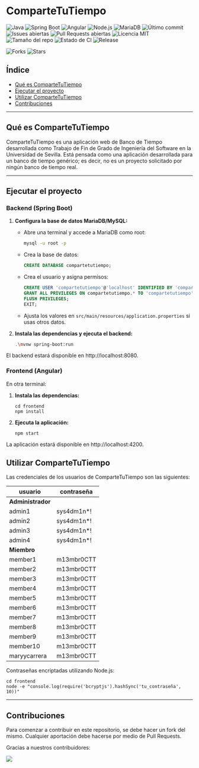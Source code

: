 
# ComparteTuTiempo

![Java](https://img.shields.io/badge/Java-21.0.8-blue?logo=java)
![Spring Boot](https://img.shields.io/badge/Spring%20Boot-3.5.4-brightgreen?logo=springboot)
![Angular](https://img.shields.io/badge/Angular-20.1.5-red?logo=angular)
![Node.js](https://img.shields.io/badge/Node.js-22.18.0-brightgreen?logo=node.js)
![MariaDB](https://img.shields.io/badge/MariaDB-11.7.2-darkblue?logo=mariadb)
![Último commit](https://img.shields.io/github/last-commit/maryycarrera/ComparteTuTiempo)
![Issues abiertas](https://img.shields.io/github/issues/maryycarrera/ComparteTuTiempo)
![Pull Requests abiertas](https://img.shields.io/github/issues-pr/maryycarrera/ComparteTuTiempo)
![Licencia MIT](https://img.shields.io/github/license/maryycarrera/ComparteTuTiempo?label=license)
![Tamaño del repo](https://img.shields.io/github/repo-size/maryycarrera/ComparteTuTiempo)
![Estado de CI](https://img.shields.io/github/actions/workflow/status/maryycarrera/ComparteTuTiempo/commits.yml?branch=main)
![Release](https://img.shields.io/github/v/release/maryycarrera/ComparteTuTiempo)

![Forks](https://img.shields.io/github/forks/maryycarrera/ComparteTuTiempo?style=social)
![Stars](https://img.shields.io/github/stars/maryycarrera/ComparteTuTiempo?style=social)

## Índice

- [Qué es ComparteTuTiempo](#qué-es-compartetutiempo)
- [Ejecutar el proyecto](#ejecutar-el-proyecto)
- [Utilizar ComparteTuTiempo](#utilizar-compartetutiempo)
- [Contribuciones](#contribuciones)

---

## Qué es ComparteTuTiempo

ComparteTuTiempo es una aplicación web de Banco de Tiempo desarrollada como Trabajo de Fin de Grado de Ingeniería del Software en la Universidad de Sevilla. Está pensada como una aplicación desarrollada para un banco de tiempo genérico; es decir, no es un proyecto solicitado por ningún banco de tiempo real.

---

## Ejecutar el proyecto

### Backend (Spring Boot)

1. **Configura la base de datos MariaDB/MySQL:**
     - Abre una terminal y accede a MariaDB como root:
         ```sh
         mysql -u root -p
         ```
     - Crea la base de datos:
         ```sql
         CREATE DATABASE compartetutiempo;
         ```
     - Crea el usuario y asigna permisos:
         ```sql
         CREATE USER 'compartetutiempo'@'localhost' IDENTIFIED BY 'compartetutiempo';
         GRANT ALL PRIVILEGES ON compartetutiempo.* TO 'compartetutiempo'@'localhost';
         FLUSH PRIVILEGES;
         EXIT;
         ```
     - Ajusta los valores en `src/main/resources/application.properties` si usas otros datos.

2. **Instala las dependencias y ejecuta el backend:**
    ```sh
    .\mvnw spring-boot:run
    ```

El backend estará disponible en http://localhost:8080.

### Frontend (Angular)

En otra terminal:

1. **Instala las dependencias:**
    ```
    cd frontend
    npm install
    ```
2. **Ejecuta la aplicación:**
    ```
    npm start
    ```

La aplicación estará disponible en http://localhost:4200.

## Utilizar ComparteTuTiempo

Las credenciales de los usuarios de ComparteTuTiempo son las siguientes:

| usuario           | contraseña |
| - | - |
| **Administrador** |
| admin1            | sys4dm1n*! |
| admin2            | sys4dm1n*! |
| admin3            | sys4dm1n*! |
| admin4            | sys4dm1n*! |
| **Miembro**       |
| member1           | m13mbr0CTT |
| member2           | m13mbr0CTT |
| member3           | m13mbr0CTT |
| member4           | m13mbr0CTT |
| member5           | m13mbr0CTT |
| member6           | m13mbr0CTT |
| member7           | m13mbr0CTT |
| member8           | m13mbr0CTT |
| member9           | m13mbr0CTT |
| member10          | m13mbr0CTT |
| maryycarrera      | m13mbr0CTT |

Contraseñas encriptadas utilizando Node.js:
```
cd frontend
node -e "console.log(require('bcryptjs').hashSync('tu_contraseña', 10))"
```

---

## Contribuciones

Para comenzar a contribuir en este repositorio, se debe hacer un fork del mismo. Cualquier aportación debe hacerse por medio de Pull Requests.

Gracias a nuestros contribuidores:

<a href="https://github.com/maryycarrera/ComparteTuTiempo/graphs/contributors">
  <img src="https://contrib.rocks/image?repo=maryycarrera/ComparteTuTiempo" />
</a>
